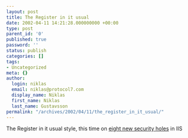 ```yaml
---
layout: post
title: The Register in it usual
date: 2002-04-11 14:21:28.000000000 +00:00
type: post
parent_id: '0'
published: true
password: ''
status: publish
categories: []
tags:
- Uncategorized
meta: {}
author:
  login: niklas
  email: niklas@protocol7.com
  display_name: Niklas
  first_name: Niklas
  last_name: Gustavsson
permalink: "/archives/2002/04/11/the_register_in_it_usual/"
---
```

The Register in it usual style, this time on [eight new security holes](http://www.theregister.co.uk/content/4/24795.html) in IIS

